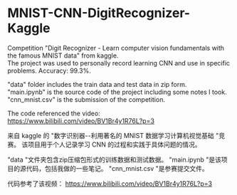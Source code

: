 # MNIST-CNN-DigitRecognizer-Kaggle
Competition "Digit Recognizer - Learn computer vision fundamentals with the famous MNIST data" from kaggle.  
The project was used to personally record learning CNN and use in specific problems. Accuracy: 99.3%.  

"data" folder includes the train data and test data in zip form.  
"main.ipynb" is the source code of the project including some notes I took.  
"cnn_mnist.csv" is the submission of the competition.  

The code referenced the video: https://www.bilibili.com/video/BV1Br4y1R76L?p=3


来自 kaggle 的 "数字识别器--利用著名的 MNIST 数据学习计算机视觉基础 "竞赛。 
该项目用于个人记录学习 CNN 的过程和实践于具体问题的情况。  

"data "文件夹包含zip压缩包形式的训练数据和测试数据。 
"main.ipynb "是该项目的源代码，包括我做的一些笔记。 
"cnn_mnist.csv "是参赛提交文件。 

代码参考了该视频： https://www.bilibili.com/video/BV1Br4y1R76L?p=3

